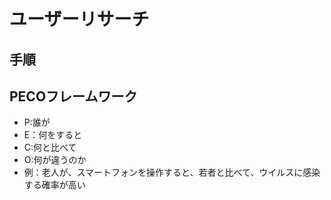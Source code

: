 # ユーザーリサーチ
## 手順

## PECOフレームワーク
- P:誰が
- E：何をすると
- C:何と比べて
- O:何が違うのか
- 例：老人が、スマートフォンを操作すると、若者と比べて、ウイルスに感染する確率が高い

